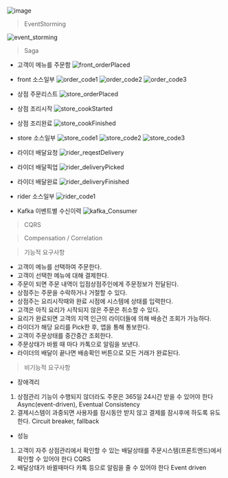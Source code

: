 ![image](https://user-images.githubusercontent.com/487999/79708354-29074a80-82fa-11ea-80df-0db3962fb453.png)


> EventStorming

![event_storming](https://github.com/cantagit/food-delivery-sample/assets/132859904/bf20be4b-3d03-4b6c-9996-92cb0551668f)


> Saga
 
 - 고객이 메뉴를 주문함
 ![front_orderPlaced](https://github.com/cantagit/food-delivery-sample/assets/132859904/53ee7a26-0d3e-4bb4-93cc-d7ff5ff9bc00)
 
- front 소스일부
 ![order_code1](https://github.com/cantagit/food-delivery-sample/assets/132859904/de09f19d-e303-41eb-88bc-53b7f6a2fdef)
 ![order_code2](https://github.com/cantagit/food-delivery-sample/assets/132859904/69820cc6-0b3f-4300-86af-70c67425f418)
 ![order_code3](https://github.com/cantagit/food-delivery-sample/assets/132859904/bf141784-ec4e-4d10-b99d-90875b7e5712)


 - 상점 주문리스트
 ![store_orderPlaced](https://github.com/cantagit/food-delivery-sample/assets/132859904/aa108dfd-23cc-4c7d-bc42-e9a509c7a1a7)
 
 - 상점 조리시작
 ![store_cookStarted](https://github.com/cantagit/food-delivery-sample/assets/132859904/d80b63ec-695a-48ec-a20a-675375198583)

 - 상점 조리완료
 ![store_cookFinished](https://github.com/cantagit/food-delivery-sample/assets/132859904/bf56869f-bc5e-4409-801f-a4046d8bcbde)
 
 - store 소스일부
 ![store_code1](https://github.com/cantagit/food-delivery-sample/assets/132859904/ab7ced00-523e-4a91-b62a-b099c0c8664a)
 ![store_code2](https://github.com/cantagit/food-delivery-sample/assets/132859904/23f591e1-152c-42e1-a7fc-7f2e81bdd83a)
 ![store_code3](https://github.com/cantagit/food-delivery-sample/assets/132859904/4512f32d-411d-4d7a-9a17-fa26a4be92ba)

 - 라이더 배달요청
 ![rider_reqestDelivery](https://github.com/cantagit/food-delivery-sample/assets/132859904/0a307500-5b20-448e-80bf-eb933b64bdc5)

 - 라이더 배달픽업
 ![rider_deliveryPicked](https://github.com/cantagit/food-delivery-sample/assets/132859904/a465026b-4a48-4157-af2a-efe87dcf3467)

 - 라이더 배달완료
 ![rider_deliveryFinished](https://github.com/cantagit/food-delivery-sample/assets/132859904/a80cba5e-4124-41a1-9aad-1720553d551f)

 - rider 소스일부
 ![rider_code1](https://github.com/cantagit/food-delivery-sample/assets/132859904/080b2079-3a33-48c5-8f56-581909ee3409)


 - Kafka 이벤트별 수신이력
 ![kafka_Consumer](https://github.com/cantagit/food-delivery-sample/assets/132859904/abb86fd5-959c-4bb9-9a81-81136d4f5c8b)


> CQRS



> Compensation / Correlation



> 기능적 요구사항
 - 고객이 메뉴를 선택하여 주문한다.
 - 고객이 선택한 메뉴에 대해 결제한다.
 - 주문이 되면 주문 내역이 입점상점주인에게 주문정보가 전달된다.
 - 상점주는 주문을 수락하거나 거절할 수 있다.
 - 상점주는 요리시작때와 완료 시점에 시스템에 상태를 입력한다.
 - 고객은 아직 요리가 시작되지 않은 주문은 취소할 수 있다.
 - 요리가 완료되면 고객의 지역 인근의 라이더들에 의해 배송건 조회가 가능하다.
 - 라이더가 해당 요리를 Pick한 후, 앱을 통해 통보한다.
 - 고객이 주문상태를 중간중간 조회한다.
 - 주문상태가 바뀔 때 마다 카톡으로 알림을 보낸다.
 - 라이더의 배달이 끝나면 배송확인 버튼으로 모든 거래가 완료된다.
 
 
> 비기능적 요구사항
 - 장애격리
  1. 상점관리 기능이 수행되지 않더라도 주문은 365일 24시간 받을 수 있어야 한다 Async(event-driven), Eventual Consistency
  2. 결제시스템이 과중되면 사용자를 잠시동안 받지 않고 결제를 잠시후에 하도록 유도한다. Circuit breaker, fallback
 - 성능
  1. 고객이 자주 상점관리에서 확인할 수 있는 배달상태를 주문시스템(프론트엔드)에서 확인할 수 있어야 한다 CQRS
  2. 배달상태가 바뀔때마다 카톡 등으로 알림을 줄 수 있어야 한다 Event driven
